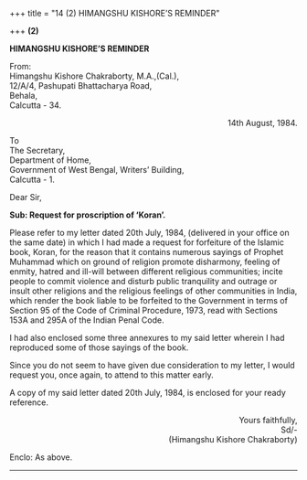 +++
title = "14 (2) HIMANGSHU KISHORE’S REMINDER"

+++
**(2)**

**HIMANGSHU KISHORE’S REMINDER**

From:  
Himangshu Kishore Chakraborty, M.A.,(Cal.),   
12/A/4, Pashupati Bhattacharya Road,  
Behala,  
Calcutta - 34.

<div align="right">

14th August, 1984.

</div>

To  
The Secretary,  
Department of Home,  
Government of West Bengal, Writers’ Building,  
Calcutta - 1.

Dear Sir,

**Sub: Request for proscription of ‘Koran’.**

Please refer to my letter dated 20th July, 1984, (delivered in your
office on the same date) in which I had made a request for forfeiture of
the Islamic book, Koran, for the reason that it contains numerous
sayings of Prophet Muhammad which on ground of religion promote
disharmony, feeling of enmity, hatred and ill-will between different
religious communities; incite people to commit violence and disturb
public tranquility and outrage or insult other religions and the
religious feelings of other communities in India, which render the book
liable to be forfeited to the Government in terms of Section 95 of the
Code of Criminal Procedure, 1973, read with Sections 153A and 295A of
the Indian Penal Code.

I had also enclosed some three annexures to my said letter wherein I had
reproduced some of those sayings of the book.

Since you do not seem to have given due consideration to my letter, I
would request you, once again, to attend to this matter early.

A copy of my said letter dated 20th July, 1984, is enclosed for your
ready reference.

<div align="right">

Yours faithfully,  
Sd/-  
(Himangshu Kishore Chakraborty)

</div>

Enclo: As above.

------------------------------------------------------------------------


